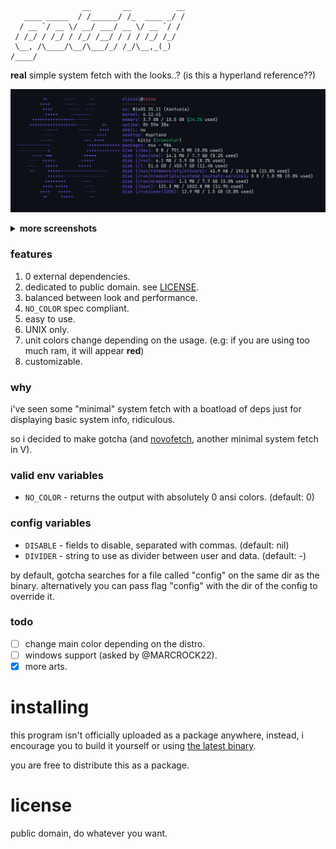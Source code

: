 ```
                __       __          __
   ____ _____  / /______/ /_  ____ _/ /
  / __ `/ __ \/ __/ ___/ __ \/ __ `/ / 
 / /_/ / /_/ / /_/ /__/ / / / /_/ /_/  
 \__, /\____/\__/\___/_/ /_/\__,_(_)   
/____/
```

**real** simple system fetch with the looks..? (is this a hyperland reference??)

![sample](/assets/nixos.png)

<details>
<summary><b>more screenshots</b></summary>
<img src="/assets/debian.png" alt="debian demo" />
<img src="/assets/arch.png" alt="arch demo" />
<img src="/assets/void.png" alt="void demo" />
<img src="/assets/gentoo.png" alt="gentoo demo" />
<img src="/assets/bazzite.png" alt="bazzite demo" />
</details>

### features

1. 0 external dependencies.
2. dedicated to public domain. see [LICENSE](LICENSE).
3. balanced between look and performance.
4. `NO_COLOR` spec compliant.
6. easy to use.
7. UNIX only.
8. unit colors change depending on the usage. (e.g: if you are using too much ram, it will appear **red**)
9. customizable.

### why

i've seen some "minimal" system fetch with a boatload of deps
just for displaying basic system info, ridiculous.

so i decided to make gotcha (and [novofetch](https://github.com/yehorovye/novofetch), another minimal
system fetch in V).

### valid env variables

* `NO_COLOR` - returns the output with absolutely 0 ansi colors. (default: 0)

### config variables

* `DISABLE` - fields to disable, separated with commas. (default: nil)
* `DIVIDER` - string to use as divider between user and data. (default: -)

by default, gotcha searches for a file called "config" on the same dir as the binary.
alternatively you can pass flag "config" with the dir of the config to override it.

### todo

- [ ] change main color depending on the distro.
- [ ] windows support (asked by @MARCROCK22).
- [x] more arts.

# installing

this program isn't officially uploaded as a package anywhere,
instead, i encourage you to build it yourself or using
[the latest binary](https://github.com/yehorovye/gotcha/releases).

you are free to distribute this as a package.

# license

public domain, do whatever you want.

